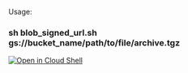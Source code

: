Usage:

### sh blob_signed_url.sh gs://bucket_name/path/to/file/archive.tgz

[![Open in Cloud Shell](https://gstatic.com/cloudssh/images/open-btn.svg)](https://shell.cloud.google.com/cloudshell/editor?cloudshell_git_repo=https://github.com/gmerritt/blob_signed_url_shell_for_gcloud.git)
